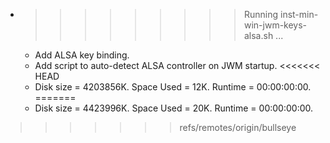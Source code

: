 * >>>>>>>>> Running inst-min-win-jwm-keys-alsa.sh ...
  * Add ALSA key binding.
  * Add script to auto-detect ALSA controller on JWM startup.
<<<<<<< HEAD
  * Disk size = 4203856K. Space Used = 12K. Runtime = 00:00:00:00.
=======
  * Disk size = 4423996K. Space Used = 20K. Runtime = 00:00:00:00.
>>>>>>> refs/remotes/origin/bullseye
